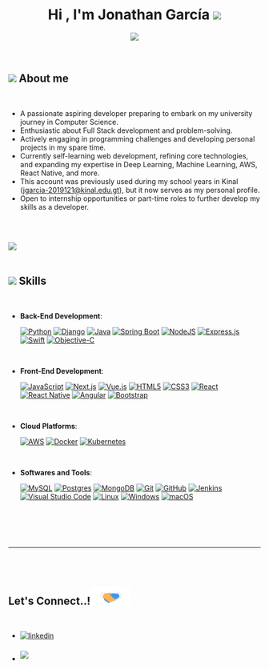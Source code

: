 
<h1 align="center"><b>Hi , I'm Jonathan García </b><img src="https://media.giphy.com/media/hvRJCLFzcasrR4ia7z/giphy.gif" width="35"></h1>
<!--  -->
<p align="center">
  <a><img src="https://1drv.ms/i/s!ArjGeNbqgLtflgciNWnWpU1bbsKt?e=9V6Rl6"></a>
</p>


<br>



	
## <picture><img src = "https://static.thenounproject.com/png/5018305-200.png" width = 50px></picture> **About me**
<br>

- A passionate aspiring developer preparing to embark on my university journey in Computer Science.
- Enthusiastic about Full Stack development and problem-solving.
- Actively engaging in programming challenges and developing personal projects in my spare time.
- Currently self-learning web development, refining core technologies, and expanding my expertise in Deep Learning, Machine Learning, AWS, React Native, and more.
- This account was previously used during my school years in Kinal (jgarcia-2019121@kinal.edu.gt), but it now serves as my personal profile.
- Open to internship opportunities or part-time roles to further develop my skills as a developer.

<br><br>

<img src="https://user-images.githubusercontent.com/73097560/115834477-dbab4500-a447-11eb-908a-139a6edaec5c.gif"><br><br>

## <img src="https://media2.giphy.com/media/QssGEmpkyEOhBCb7e1/giphy.gif?cid=ecf05e47a0n3gi1bfqntqmob8g9aid1oyj2wr3ds3mg700bl&rid=giphy.gif" width ="25"><b> Skills</b>
<br>

<p align="center">

- **Back-End Development**:
    
    [![Python](https://img.shields.io/badge/Python-3776AB?logo=python&logoColor=fff)](#)
    [![Django](https://img.shields.io/badge/Django-%23092E20.svg?logo=django&logoColor=white)](#)
    [![Java](https://img.shields.io/badge/Java-%23ED8B00.svg?logo=openjdk&logoColor=white)](#)
    [![Spring Boot](https://img.shields.io/badge/Spring%20Boot-6DB33F?logo=springboot&logoColor=fff)](#)
    [![NodeJS](https://img.shields.io/badge/Node.js-6DA55F?logo=node.js&logoColor=white)](#)
    [![Express.js](https://img.shields.io/badge/Express.js-%23404d59.svg?logo=express&logoColor=%2361DAFB)](#)
    [![Swift](https://img.shields.io/badge/Swift-F54A2A?logo=swift&logoColor=white)](#)
    [![Objective-C](https://img.shields.io/badge/Objective--C-%233A95E3.svg?&logo=apple&logoColor=white)](#)
<br>   
    
- **Front-End Development**:

    [![JavaScript](https://img.shields.io/badge/JavaScript-F7DF1E?logo=javascript&logoColor=000)](#)
    [![Next.js](https://img.shields.io/badge/Next.js-black?logo=next.js&logoColor=white)](#)
    [![Vue.js](https://img.shields.io/badge/Vue.js-4FC08D?logo=vuedotjs&logoColor=fff)](#)
    [![HTML5](https://img.shields.io/badge/HTML-%23E34F26.svg?logo=html5&logoColor=white)](#)
    [![CSS3](https://img.shields.io/badge/CSS-1572B6?logo=css3&logoColor=fff)](#)
    [![React](https://img.shields.io/badge/React-%2320232a.svg?logo=react&logoColor=%2361DAFB)](#)
    [![React Native](https://img.shields.io/badge/React_Native-%2320232a.svg?logo=react&logoColor=%2361DAFB)](#)
    [![Angular](https://img.shields.io/badge/Angular-%23DD0031.svg?logo=angular&logoColor=white)](#)
    [![Bootstrap](https://img.shields.io/badge/Bootstrap-7952B3?logo=bootstrap&logoColor=fff)](#)
<br>

- **Cloud Platforms**:

    [![AWS](https://img.shields.io/badge/AWS-%23FF9900.svg?logo=amazon-web-services&logoColor=white)](#)
    [![Docker](https://img.shields.io/badge/Docker-2496ED?logo=docker&logoColor=fff)](#)
    [![Kubernetes](https://img.shields.io/badge/Kubernetes-326CE5?logo=kubernetes&logoColor=fff)](#)
<br>

- **Softwares and Tools**:

    [![MySQL](https://img.shields.io/badge/MySQL-4479A1?logo=mysql&logoColor=fff)](#)
    [![Postgres](https://img.shields.io/badge/Postgres-%23316192.svg?logo=postgresql&logoColor=white)](#)
    [![MongoDB](https://img.shields.io/badge/MongoDB-%234ea94b.svg?logo=mongodb&logoColor=white)](#)
    [![Git](https://img.shields.io/badge/Git-F05032?logo=git&logoColor=fff)](#)
    [![GitHub](https://img.shields.io/badge/GitHub-%23121011.svg?logo=github&logoColor=white)](#)
    [![Jenkins](https://img.shields.io/badge/Jenkins-D24939?logo=jenkins&logoColor=white)](#)
    [![Visual Studio Code](https://custom-icon-badges.demolab.com/badge/Visual%20Studio%20Code-0078d7.svg?logo=vsc&logoColor=white)](#)
    [![Linux](https://img.shields.io/badge/Linux-FCC624?logo=linux&logoColor=black)](#)
    [![Windows](https://custom-icon-badges.demolab.com/badge/Windows-0078D6?logo=windows11&logoColor=white)](#)
    [![macOS](https://img.shields.io/badge/macOS-000000?logo=apple&logoColor=F0F0F0)](#)
<br>

</p>

<br>
<br>

-----

<br>
<br>

## <b> Let's Connect..!</b><img src="https://github.com/0xAbdulKhalid/0xAbdulKhalid/raw/main/assets/mdImages/handshake.gif" width ="80">
<br>
<div align='left'>

<ul>

<li>
<a href="https://www.linkedin.com/in/jonathan-garcia-3abb97317/" target="_blank">
<img src="https://img.shields.io/badge/linkedin: Jonathan Garcia -%2300acee.svg?color=405DE6&style=for-the-badge&logo=linkedin&logoColor=white" alt=linkedin style="margin-bottom: 5px;"/>
</a>
</li>

<br>

<li>
<a href="mailto:jonajgarcia67@gmail.com" target="_blank">
<img src="https://img.shields.io/badge/gmail:  jonajgarcia67@gmail.com -%23EA4335.svg?style=for-the-badge&logo=gmail&logoColor=white" t=mail style="margin-bottom: 5px;" />
</a>
</li>
	
</ul>
</div>